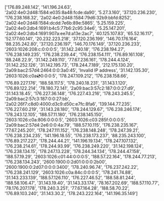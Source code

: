 ['176.89.248.142',
 '141.196.24.63',
 '2a02:4e0:2d48:1584:e035:8a48:fcde:da90',
 '5.27.3.160',
 '37.120.236.230',
 '176.238.168.32',
 '2a02:4e0:2d48:1584:79d6:32b9:bbfd:8252',
 '2a02:4e0:2d48:1584:dcdd:7e6b:89e:5865',
 '5.25.159.225',
 '2a02:4e0:2db4:1691:b4c5:77b6:2c95:34e6',
 '5.25.147.201',
 '2a02:4e0:2db4:1691:907a:ee7d:a13e:2ac7',
 '40.125.107.83',
 '65.52.16.117',
 '52.177.60.141',
 '20.232.223.218',
 '37.120.236.199',
 '146.70.176.164',
 '88.235.242.80',
 '37.120.236.197',
 '146.70.176.149',
 '37.120.236.233',
 '2603:1026:208:c:0:0:0:5',
 '31.142.240.18',
 '176.238.194.27',
 '176.238.149.235',
 '176.238.239.44',
 '176.238.154.111',
 '176.89.161.108',
 '88.248.22.9',
 '31.142.249.110',
 '77.67.236.161',
 '178.244.4.124',
 '31.142.252.126',
 '31.142.195.73',
 '178.244.7.189',
 '212.175.130.20',
 '2a09:bac2:57d4:2464:0:0:3a0:45',
 'Invalid IP address',
 '31.142.135.30',
 '2603:1026:c0a:cd:0:0:0:5',
 '178.247.109.212',
 '176.238.158.66',
 '176.89.227.176',
 '188.58.117.5',
 '178.240.18.231',
 '31.143.1.120',
 '176.89.122.214',
 '78.180.72.141',
 '2a09:bac3:57c2:187:0:0:27:d9',
 '31.143.18.45',
 '176.227.36.148',
 '176.227.43.216',
 '178.243.245.5',
 '2a09:bac2:57c3:187:0:0:27:bb',
 '2a02:26f7:c8d0:4000:d3c9:d50c:e7fc:8fa6',
 '139.144.77.235',
 '176.227.60.219',
 '31.143.28.180',
 '178.244.129.67',
 '176.238.246.174',
 '178.243.12.105',
 '188.57.11.180',
 '176.238.145.150',
 '2603:1026:c0a:806:0:0:0:5',
 '2603:1026:c03:285f:0:0:0:5',
 '2a09:bac2:57d4:2e6:0:0:4a:79',
 '188.57.10.115',
 '176.238.235.167',
 '77.67.245.201',
 '178.247.111.152',
 '176.238.148.248',
 '178.247.39.21',
 '176.238.234.235',
 '141.196.18.55',
 '176.238.173.237',
 '88.235.243.100',
 '176.89.217.227',
 '178.244.44.21',
 '141.196.19.134',
 '178.247.107.132',
 '176.238.214.61',
 '178.244.93.99',
 '176.238.249.220',
 '31.142.198.124',
 '176.238.134.15',
 '178.247.13.228',
 '178.244.34.134',
 '178.244.47.158',
 '188.57.19.29',
 '2603:1026:c01:44:0:0:0:5',
 '188.57.22.164',
 '178.244.77.213',
 '176.238.134.243',
 '2600:1900:0:2d01:0:0:0:2b00',
 '2600:1900:0:2d07:0:0:0:3400',
 '178.240.96.74',
 '176.237.242.22',
 '176.238.241.129',
 '2603:1026:c0a:84c:0:0:0:5',
 '178.241.74.88',
 '31.143.233.139',
 '188.57.126.110',
 '176.227.46.52',
 '188.58.81.244',
 '188.58.106.47',
 '31.143.19.40',
 '31.143.33.174',
 '78.167.202.69',
 '188.57.110.77',
 '78.176.207.178',
 '178.240.3.251',
 '77.67.164.28',
 '188.58.70.22',
 '176.89.103.240',
 '31.143.30.2',
 '178.243.222.164',
 '141.196.35.149']